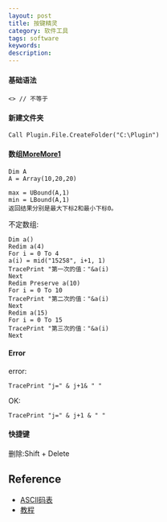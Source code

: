 ```yaml
---
layout: post
title: 按键精灵
category: 软件工具
tags: software
keywords: 
description: 
---
```


#### 基础语法

```
<> // 不等于
```

#### 新建文件夹
```
Call Plugin.File.CreateFolder("C:\Plugin") 
```

#### 数组[More](https://cloud.tencent.com/developer/article/1497911)[More1](http://www.dnxiw.com/thread-2331-1-1.html)

```
Dim A
A = Array(10,20,20)

max = UBound(A,1)
min = LBound(A,1)
返回结果分别是最大下标2和最小下标0。
```

不定数组:
```
Dim a()
Redim a(4)
For i = 0 To 4
a(i) = mid("15258", i+1, 1)
TracePrint "第一次的值："&a(i)
Next
Redim Preserve a(10)
For i = 0 To 10
TracePrint "第二次的值："&a(i)
Next
Redim a(15)
For i = 0 To 15
TracePrint "第三次的值："&a(i)
Next

```

#### Error

error: 
```
TracePrint "j=" & j+1& " "
```

OK:
```
TracePrint "j=" & j+1 & " "
```

#### 快捷键
删除:Shift + Delete
## Reference

* [ASCII码表](http://baike.baidu.com/link?url=ib3F7YZjsI1TzDS0WOz9Pq_yuXvvnytmZNio3TZavQ7QnTYV1-B78Qo16HpAmsL4T8E2jVM-f10yjp8-cCTiNK)
* [教程](https://zimaoxy.com/q/post/call/)